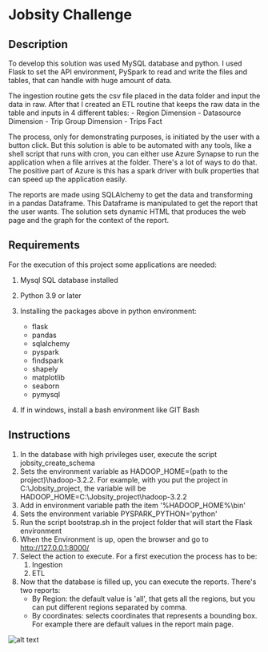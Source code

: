 
# Jobsity Challenge

## Description

To develop this solution was used MySQL database and python. I used Flask to set the API environment, PySpark to read and write the files and tables, that can handle with huge amount of data. 

The ingestion routine gets the csv file placed in the data folder and input the data in raw. After that I created an ETL routine that keeps the raw data in the table and inputs in 4 different tables: 
	- Region Dimension
	- Datasource Dimension
	- Trip Group Dimension
	- Trips Fact
	
The process, only for demonstrating purposes, is initiated by the user with a button click. But this solution is able to be automated with any tools, like a shell script that runs with cron, you can either use Azure Synapse to run the application when a file arrives at the folder. There's a lot of ways to do that. The positive part of Azure is this has a spark driver with bulk properties that can speed up the application easily.

The reports are made using SQLAlchemy to get the data and transforming in a pandas Dataframe. This Dataframe is manipulated to get the report that the user wants. The solution sets dynamic HTML that produces the web page and the graph for the context of the report. 

## Requirements

For the execution of this project some applications are needed:

1. Mysql SQL database installed
2. Python 3.9 or later
3. Installing the packages above in python environment:
	- flask
	- pandas
	- sqlalchemy
	- pyspark
	- findspark
	- shapely
	- matplotlib
	- seaborn
	- pymysql
	
4. If in windows, install a bash environment like GIT Bash

## Instructions

1. In the database with high privileges user, execute the script jobsity_create_schema
2. Sets the environment variable as HADOOP_HOME=(path to the project)\hadoop-3.2.2. For example, with you put the project in C:\Jobsity_project, the variable will be HADOOP_HOME=C:\Jobsity_project\hadoop-3.2.2
3. Add in environment variable path the item '%HADOOP_HOME%\bin'
4. Sets the environment variable PYSPARK_PYTHON='python'
5. Run the script bootstrap.sh in the project folder that will start the Flask environment
6. When the Environment is up, open the browser and go to http://127.0.0.1:8000/
7. Select the action to execute. For a first execution the process has to be:
	1. Ingestion
	2. ETL
8. Now that the database is filled up, you can execute the reports. There's two reports:
	- By Region: the default value is 'all', that gets all the regions, but you can put different regions separated by comma.
	- By coordinates: selects coordinates that represents a bounding box. For example there are default values in the report main page.
	
	
![alt text](https://github.com/marservices/jobsity/images/million_ingest.jpg?raw=true)
